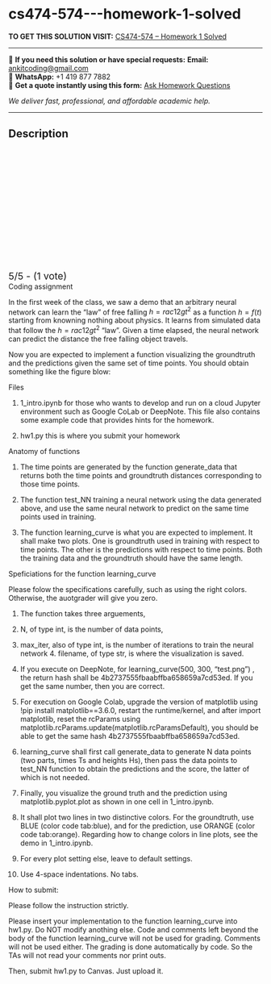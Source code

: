 # cs474-574---homework-1-solved
**TO GET THIS SOLUTION VISIT:** [CS474-574 – Homework 1 Solved](https://www.ankitcodinghub.com/product/cs474-574-homework-1-solved/)


---

📩 **If you need this solution or have special requests:** **Email:** ankitcoding@gmail.com  
📱 **WhatsApp:** +1 419 877 7882  
📄 **Get a quote instantly using this form:** [Ask Homework Questions](https://www.ankitcodinghub.com/services/ask-homework-questions/)

*We deliver fast, professional, and affordable academic help.*

---

<h2>Description</h2>



<div class="kk-star-ratings kksr-auto kksr-align-center kksr-valign-top" data-payload="{&quot;align&quot;:&quot;center&quot;,&quot;id&quot;:&quot;109959&quot;,&quot;slug&quot;:&quot;default&quot;,&quot;valign&quot;:&quot;top&quot;,&quot;ignore&quot;:&quot;&quot;,&quot;reference&quot;:&quot;auto&quot;,&quot;class&quot;:&quot;&quot;,&quot;count&quot;:&quot;1&quot;,&quot;legendonly&quot;:&quot;&quot;,&quot;readonly&quot;:&quot;&quot;,&quot;score&quot;:&quot;5&quot;,&quot;starsonly&quot;:&quot;&quot;,&quot;best&quot;:&quot;5&quot;,&quot;gap&quot;:&quot;4&quot;,&quot;greet&quot;:&quot;Rate this product&quot;,&quot;legend&quot;:&quot;5\/5 - (1 vote)&quot;,&quot;size&quot;:&quot;24&quot;,&quot;title&quot;:&quot;CS474-574 - Homework 1 Solved&quot;,&quot;width&quot;:&quot;138&quot;,&quot;_legend&quot;:&quot;{score}\/{best} - ({count} {votes})&quot;,&quot;font_factor&quot;:&quot;1.25&quot;}">

<div class="kksr-stars">

<div class="kksr-stars-inactive">
            <div class="kksr-star" data-star="1" style="padding-right: 4px">


<div class="kksr-icon" style="width: 24px; height: 24px;"></div>
        </div>
            <div class="kksr-star" data-star="2" style="padding-right: 4px">


<div class="kksr-icon" style="width: 24px; height: 24px;"></div>
        </div>
            <div class="kksr-star" data-star="3" style="padding-right: 4px">


<div class="kksr-icon" style="width: 24px; height: 24px;"></div>
        </div>
            <div class="kksr-star" data-star="4" style="padding-right: 4px">


<div class="kksr-icon" style="width: 24px; height: 24px;"></div>
        </div>
            <div class="kksr-star" data-star="5" style="padding-right: 4px">


<div class="kksr-icon" style="width: 24px; height: 24px;"></div>
        </div>
    </div>

<div class="kksr-stars-active" style="width: 138px;">
            <div class="kksr-star" style="padding-right: 4px">


<div class="kksr-icon" style="width: 24px; height: 24px;"></div>
        </div>
            <div class="kksr-star" style="padding-right: 4px">


<div class="kksr-icon" style="width: 24px; height: 24px;"></div>
        </div>
            <div class="kksr-star" style="padding-right: 4px">


<div class="kksr-icon" style="width: 24px; height: 24px;"></div>
        </div>
            <div class="kksr-star" style="padding-right: 4px">


<div class="kksr-icon" style="width: 24px; height: 24px;"></div>
        </div>
            <div class="kksr-star" style="padding-right: 4px">


<div class="kksr-icon" style="width: 24px; height: 24px;"></div>
        </div>
    </div>
</div>


<div class="kksr-legend" style="font-size: 19.2px;">
            5/5 - (1 vote)    </div>
    </div>
Coding assignment

In the first week of the class, we saw a demo that an arbitrary neural network can learn the “law” of free falling $h=rac{1}{2}gt^2$ as a function $h=f(t)$ starting from knowning nothing about physics. It learns from simulated data that follow the $h=rac{1}{2}gt^2$ “law”. Given a time elapsed, the neural network can predict the distance the free falling object travels.

Now you are expected to implement a function visualizing the groundtruth and the predictions given the same set of time points. You should obtain something like the figure blow:

Files

1. 1_intro.ipynb for those who wants to develop and run on a cloud Jupyter environment such as Google CoLab or DeepNote. This file also contains some example code that provides hints for the homework.

2. hw1.py this is where you submit your homework

Anatomy of functions

1. The time points are generated by the function generate_data that returns both the time points and groundtruth distances corresponding to those time points.

2. The function test_NN training a neural network using the data generated above, and use the same neural network to predict on the same time points used in training.

3. The function learning_curve is what you are expected to implement. It shall make two plots. One is groundtruth used in training with respect to time points. The other is the predictions with respect to time points. Both the training data and the groundtruth should have the same length.

Speficiations for the function learning_curve

Please folow the specifications carefully, such as using the right colors. Otherwise, the auotgrader will give you zero.

1. The function takes three arguements,

2. N, of type int, is the number of data points,

3. max_iter, also of type int, is the number of iterations to train the neural network 4. filename, of type str, is where the visualization is saved.

6. If you execute on DeepNote, for learning_curve(500, 300, “test.png”) , the return hash shall be 4b2737555fbaabffba658659a7cd53ed. If you get the same number, then you are correct.

7. For execution on Google Colab, upgrade the version of matplotlib using !pip install matplotlib==3.6.0, restart the runtime/kernel, and after import matplotlib, reset the rcParams using matplotlib.rcParams.update(matplotlib.rcParamsDefault), you should be able to get the same hash 4b2737555fbaabffba658659a7cd53ed.

8. learning_curve shall first call generate_data to generate N data points (two parts, times Ts and heights Hs), then pass the data points to test_NN function to obtain the predictions and the score, the latter of which is not needed.

9. Finally, you visualize the ground truth and the prediction using matplotlib.pyplot.plot as shown in one cell in 1_intro.ipynb.

10. It shall plot two lines in two distinctive colors. For the groundtruth, use BLUE (color code tab:blue), and for the prediction, use ORANGE (color code tab:orange). Regarding how to change colors in line plots, see the demo in 1_intro.ipynb.

11. For every plot setting else, leave to default settings.

12. Use 4-space indentations. No tabs.

How to submit:

Please follow the instruction strictly.

Please insert your implementation to the function learning_curve into hw1.py. Do NOT modify anothing else. Code and comments left beyond the body of the function learning_curve will not be used for grading. Comments will not be used either. The grading is done automatically by code. So the TAs will not read your comments nor print outs.

Then, submit hw1.py to Canvas. Just upload it.
